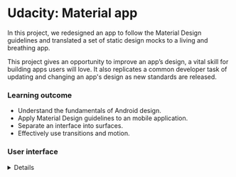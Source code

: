  # Udacity: Material app

In this project, we redesigned an app to follow the Material Design guidelines and translated a set of static design mocks to a living and breathing app.

This project gives an opportunity to improve an app’s design, a vital skill for building apps users will love. It also replicates a common developer task of updating and changing an app's design as new standards are released.

### Learning outcome
* Understand the fundamentals of Android design.
* Apply Material Design guidelines to an mobile application.
* Separate an interface into surfaces.
* Effectively use transitions and motion.

### User interface
<details>
  <img src="https://github.com/PaloPodstreleny/Udacity-materialApp/blob/master/ReadmeImages/list_of_articles.png"/>
  <img src="https://github.com/PaloPodstreleny/Udacity-materialApp/blob/master/ReadmeImages/article-detail.png"/>
  <img src="https://github.com/PaloPodstreleny/Udacity-materialApp/blob/master/ReadmeImages/list-of-articles-tablet.png"/>
  <img src="https://github.com/PaloPodstreleny/Udacity-materialApp/blob/master/ReadmeImages/article-detail-tablet.png"/>
</detail>
